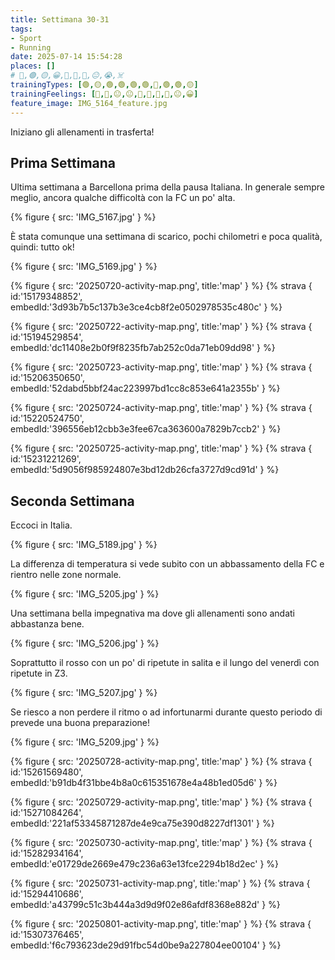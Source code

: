 ```yaml
---
title: Settimana 30-31
tags:
- Sport
- Running
date: 2025-07-14 15:54:28
places: []
# 🔴,🟢,🟡,😀,🙁,🫤,🙂,😐,😭,☠️
trainingTypes: [🟢,🟡,🟢,🟢,🟢,🟢,🔴,🟢,🟢,🟡]
trainingFeelings: [🙂,🫤,😐,😐,🙂,🙂,🙂,🙂,😐,😀]
feature_image: IMG_5164_feature.jpg
---
```

Iniziano gli allenamenti in trasferta!
<!--more-->

## Prima Settimana

Ultima settimana a Barcellona prima della pausa Italiana.
In generale sempre meglio, ancora qualche difficoltà con la FC un po' alta.

{% figure { src: 'IMG_5167.jpg' } %}

È stata comunque una settimana di scarico, pochi chilometri e poca qualità, quindi: tutto ok!

{% figure { src: 'IMG_5169.jpg' } %}

{% figure { src: '20250720-activity-map.png', title:'map' } %}
{% strava { id:'15179348852', embedId:'3d93b7b5c137b3e3ce4cb8f2e0502978535c480c' } %}

{% figure { src: '20250722-activity-map.png', title:'map' } %}
{% strava { id:'15194529854', embedId:'dc11408e2b0f9f8235fb7ab252c0da71eb09dd98' } %}

{% figure { src: '20250723-activity-map.png', title:'map' } %}
{% strava { id:'15206350650', embedId:'52dabd5bbf24ac223997bd1cc8c853e641a2355b' } %}

{% figure { src: '20250724-activity-map.png', title:'map' } %}
{% strava { id:'15220524750', embedId:'396556eb12cbb3e3fee67ca363600a7829b7ccb2' } %}

{% figure { src: '20250725-activity-map.png', title:'map' } %}
{% strava { id:'15231221269', embedId:'5d9056f985924807e3bd12db26cfa3727d9cd91d' } %}

## Seconda Settimana
Eccoci in Italia.

{% figure { src: 'IMG_5189.jpg' } %}

La differenza di temperatura si vede subito con un abbassamento della FC e rientro nelle zone normale.

{% figure { src: 'IMG_5205.jpg' } %}

Una settimana bella impegnativa ma dove gli allenamenti sono andati abbastanza bene.

{% figure { src: 'IMG_5206.jpg' } %}

Soprattutto il rosso con un po' di ripetute in salita e il lungo del venerdì con ripetute in Z3.

{% figure { src: 'IMG_5207.jpg' } %}

Se riesco a non perdere il ritmo o ad infortunarmi durante questo periodo di prevede una buona preparazione!

{% figure { src: 'IMG_5209.jpg' } %}


{% figure { src: '20250728-activity-map.png', title:'map' } %}
{% strava { id:'15261569480', embedId:'b91db4f31bbe4b8a0c615351678e4a48b1ed05d6' } %}


{% figure { src: '20250729-activity-map.png', title:'map' } %}
{% strava { id:'15271084264', embedId:'221af53345871287de4e9ca75e390d8227df1301' } %}


{% figure { src: '20250730-activity-map.png', title:'map' } %}
{% strava { id:'15282934164', embedId:'e01729de2669e479c236a63e13fce2294b18d2ec' } %}


{% figure { src: '20250731-activity-map.png', title:'map' } %}
{% strava { id:'15294410686', embedId:'a43799c51c3b444a3d9d9f02e86afdf8368e882d' } %}


{% figure { src: '20250801-activity-map.png', title:'map' } %}
{% strava { id:'15307376465', embedId:'f6c793623de29d91fbc54d0be9a227804ee00104' } %}
